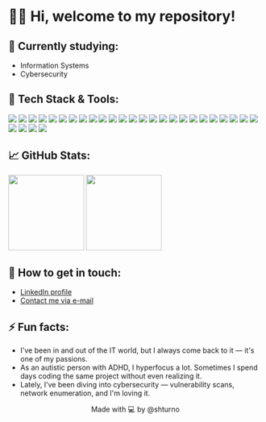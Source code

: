 # 🙋‍♂️ Hi, welcome to my repository!

## 🌱 Currently studying:
- Information Systems  
- Cybersecurity  


## 🧰 Tech Stack & Tools:
<p align="left">
  <!-- Languages -->
  <img src="https://img.shields.io/badge/-Python-05122A?style=flat&logo=python" />
  <img src="https://img.shields.io/badge/-PHP-05122A?style=flat&logo=php" />
  <img src="https://img.shields.io/badge/-SQL-05122A?style=flat&logo=mysql" />
  <img src="https://img.shields.io/badge/-HTML5-05122A?style=flat&logo=html5" />
  <img src="https://img.shields.io/badge/-CSS3-05122A?style=flat&logo=css3" />
  <img src="https://img.shields.io/badge/-JavaScript-05122A?style=flat&logo=javascript" />
  <img src="https://img.shields.io/badge/-Shell-05122A?style=flat&logo=gnubash" />

  <!-- Frontend / Frameworks -->
  <img src="https://img.shields.io/badge/-Vue.js-05122A?style=flat&logo=vuedotjs" />
  <img src="https://img.shields.io/badge/-Next.js-05122A?style=flat&logo=nextdotjs" />
  <img src="https://img.shields.io/badge/-TailwindCSS-05122A?style=flat&logo=tailwindcss" />
  <img src="https://img.shields.io/badge/-Vite-05122A?style=flat&logo=vite" />
  <img src="https://img.shields.io/badge/-Laravel-05122A?style=flat&logo=laravel" />

  <!-- Backend / Fullstack -->
  <img src="https://img.shields.io/badge/-Node.js-05122A?style=flat&logo=nodedotjs" />

  <!-- DevOps / Cloud -->
  <img src="https://img.shields.io/badge/-Git-05122A?style=flat&logo=git" />
  <img src="https://img.shields.io/badge/-GitHub-05122A?style=flat&logo=github" />
  <img src="https://img.shields.io/badge/-Azure-05122A?style=flat&logo=microsoftazure" />
  <img src="https://img.shields.io/badge/-Docker-05122A?style=flat&logo=docker" />
  <img src="https://img.shields.io/badge/-NGINX-05122A?style=flat&logo=nginx" />

  <!-- Cybersecurity -->
  <img src="https://img.shields.io/badge/-Nmap-05122A?style=flat&logo=nmap&logoColor=white" />
  <img src="https://img.shields.io/badge/-Wireshark-05122A?style=flat&logo=wireshark" />
  <img src="https://img.shields.io/badge/-Burp%20Suite-05122A?style=flat&logo=burpsuite" />
  <img src="https://img.shields.io/badge/-Kali%20Linux-05122A?style=flat&logo=kalilinux" />
  <img src="https://img.shields.io/badge/-Metasploit-05122A?style=flat&logo=metasploit" />
  <img src="https://img.shields.io/badge/-Shodan-05122A?style=flat&logo=shodan" />

  <!-- API / Productivity -->
  <img src="https://img.shields.io/badge/-Postman-05122A?style=flat&logo=postman" />

  <!-- Terminals / CLI -->
  <img src="https://img.shields.io/badge/-Linux-05122A?style=flat&logo=linux" />
  <img src="https://img.shields.io/badge/-Bash-05122A?style=flat&logo=gnubash" />
  <img src="https://img.shields.io/badge/-Zsh-05122A?style=flat&logo=zsh" />

  <!-- IDEs -->
  <img src="https://img.shields.io/badge/-VS%20Code-05122A?style=flat&logo=visualstudiocode" />
</p>

## 📈 GitHub Stats:
<p>
  <img height="150" src="https://github-readme-stats.vercel.app/api?username=shturno&show_icons=true&theme=transparent" />
  <img height="150" src="https://github-readme-stats.vercel.app/api/top-langs/?username=shturno&layout=compact&hide_progress=true" />
</p>


## 📢 How to get in touch:
- [LinkedIn profile](https://www.linkedin.com/in/gabrieldsalvarenga/)  
- [Contact me via e-mail](mailto:shturno@proton.me)


## ⚡ Fun facts:
- I've been in and out of the IT world, but I always come back to it — it's one of my passions.  
- As an autistic person with ADHD, I hyperfocus a lot. Sometimes I spend days coding the same project without even realizing it.  
- Lately, I’ve been diving into cybersecurity — vulnerability scans, network enumeration, and I'm loving it.

<div align="center">
  Made with 💻 by @shturno
</div>

